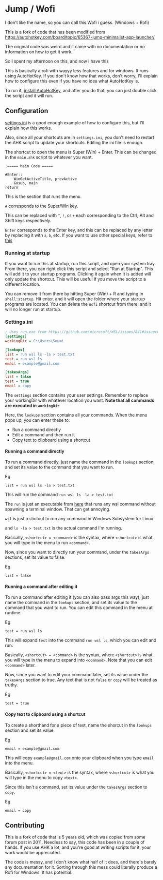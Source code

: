 # Jump / Wofi

I don't like the name, so you can call this Wofi i guess. (Windows + Rofi)

This is a fork of code that has been modified from https://autohotkey.com/board/topic/65367-jump-minimalist-app-launcher/

The original code was weird and it came with no documentation or no information on how to get it work.

So I spent my afternoon on this, and now I have this

This is basically a rofi with wayyy less features and for windows. It runs using AutoHotKey. If you don't know how that works, don't worry, I'll explain how to configure this even if you have no idea what AutoHotKey is.

To run it, [install AutoHotKey](https://www.autohotkey.com/), and after you do that, you can just double click the script and it will run.

## Configuration

[settings.ini](./settings.ini) is a good enough example of how to configure this, but I'll explain how this works.

Also, since all your shortcuts are in `settings.ini`, you don't need to restart the AHK script to update your shortcuts. Editing the ini file is enough.

The shortcut to open the menu is Super (Win) + Enter. This can be changed in the `main.ahk` script to whatever you want.

```
;===== Main Code =====

#Enter::
    WinGetActiveTitle, prevActive
    Gosub, main
return
```

This is the section that runs the menu.

`#` corresponds to the Super/Win key.

This can be replaced with `^`, `!`, or `+` each corresponding to the Ctrl, Alt and Shift keys respectively.

`Enter` corresponds to the Enter key, and this can be replaced by any letter by replacing it with `a`, `b`, etc. If you want to use other special keys, refer to [this](https://www.autohotkey.com/docs/KeyList.htm)

### Running at startup

If you want to run this at startup, run this script, and open your system tray. From there, you can right click this script and select "Run at Startup". This will add it to your startup programs. Clicking it again when it is added will only update the shortcut. This will be useful if you move the script to a different location.

You can remove it from there by hitting Super (Win) + R and typing in `shell:startup`. Hit enter, and it will open the folder where your startup programs are located. You can delete the `Wofi` shortcut from there, and it will no longer run at startup.

### Settings.ini

```ini
; Uses run.exe from https://github.com/microsoft/WSL/issues/841#issuecomment-270375321
[settings]
workingDir = C:\Users\Soumi

[lookups]
list = run wsl ls -la > test.txt
test = run wsl ls
email = example@gmail.com

[takesArgs]
list = false
test = true
email = copy
```

The `settings` section contains your user settings. Remember to replace your workingDir with whatever location you want. **Note that all commands are executed in `workingDir`**

Here, the `lookups` section contains all your commands. When the menu pops up, you can enter these to:

- Run a command directly
- Edit a command and then run it
- Copy text to clipboard using a shortcut

#### Running a command directly

To run a command directly, just name the command in the `lookups` section, and set its value to the command that you want to run.

Eg.

```
list = run wsl ls -la > test.txt
```

This will run the command `run wsl ls -la > test.txt`

The `run` is just an executable from [here](http://www.straightrunning.com/projectrun/) that runs any wsl command without spawning a terminal window. That can get annoying.

`wsl` is just a shotcut to run any command in Windows Subsystem for Linux

and `ls -la > test.txt` is the actual command I'm running.

Basically, `<shortcut> = <command>` is the syntax, where `<shortcut>` is what you will type in the menu to run `<command>`.

Now, since you want to directly run your command, under the `takesArgs` sections, set its value to false.

Eg.

```
list = false
```

#### Running a command after editing it

To run a command after editing it (you can also pass args this way), just name the command in the `lookups` section, and set its value to the command that you want to run. You can edit this command in the menu at runtime.

Eg.

```
test = run wsl ls
```

This will expand `test` into the command `run wsl ls`, which you can edit and run.

Basically, `<shortcut> = <command>` is the syntax, where `<shortcut>` is what you will type in the menu to expand into `<command>`. Note that you can edit `<command>` later.

Now, since you want to edit your command later, set its value under the `takesArgs` section to true. Any text that is not `false` or `copy` will be treated as truthy.

Eg.

```
test = true
```

#### Copy text to clipboard using a shortcut

To create a shorthand for a piece of text, name the shorcut in the `lookups` section and set its value.

Eg.

```
email = example@gmail.com
```

This will copy `example@gmail.com` onto your clipboard when you type `email` into the menu.

Basically, `<shortcut> = <text>` is the syntax, where `<shortcut>` is what you will type in the menu to copy `<text>`.

Since this isn't a command, set its value under the `takesArgs` section to `copy`.

Eg.

```
email = copy
```

## Contributing

This is a fork of code that is 5 years old, which was copied from some forum post in 2011. Needless to say, this code has been in a couple of hands. If you use AHK a lot, and you're good at writing scripts for it, your work would be appreciated.

The code is messy, and I don't know what half of it does, and there's barely any documentation for it. Sorting through this mess could literally produce a Rofi for Windows. It has potential.
